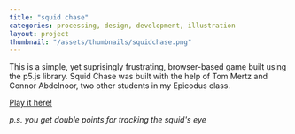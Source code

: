 ```yaml
---
title: "squid chase"
categories: processing, design, development, illustration
layout: project
thumbnail: "/assets/thumbnails/squidchase.png"
---
```


This is a simple, yet suprisingly frustrating, browser-based game built using the p5.js library.
Squid Chase was built with the help of Tom Mertz and Connor Abdelnoor, two other students in my Epicodus class.

<a href="{{ site.url }}/squidchase" target="_blank">Play it here!</a>


_p.s. you get double points for tracking the squid's eye_
